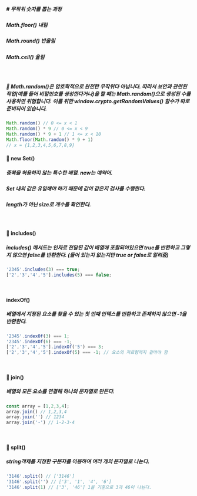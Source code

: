##### # 무작위 숫자를 뽑는 과정
##### Math.floor() 내림
##### Math.round() 반올림
##### Math.ceil() 올림

<br>

##### 💭 Math.random()은 암호학적으로 완전한 무작위다 아닙니다. 따라서 보안과 관련된 작업(예를 들어 비밀번호를 생성한다거나)을 할 때는 Math.random()으로 생성된 수를 사용하면 위험합니다. 이를 위한 window.crypto.getRandomValues() 함수가 따로 준비되어 있습니다.

```javascript
Math.random() // 0 <= x < 1
Math.random() * 9 // 0 <= x < 9
Math.random() * 9 + 1 // 1 <= x < 10
Math.floor(Math.random() * 9 + 1) 
// x = {1,2,3,4,5,6,7,8,9}
```

#### 💭 new Set() 
##### 중복을 허용하지 않는 특수한 배열. new는 예약어.
##### Set 내의 값은 유일해야 하기 때문에 값이 같은지 검사를 수행한다.
##### length가 아닌 size로 개수를 확인한다.

<br>

#### 💭 includes()
##### includes() 메서드는 인자로 전달된 값이 배열에 포함되어있으면 true를 반환하고 그렇지 않으면 false를 반환한다. (들어 있는지 없는지만 true or false로 알려줌)
```javascript
'2345'.includes(3) === true;
['2','3','4','5'].includes(5) === false;
```

<br>

#### indexOf()
##### 배열에서 지정된 요소를 찾을 수 있는 첫 번째 인덱스를 반환하고 존재하지 않으면 -1을 반환한다.
```javascript
'2345'.indexOf(3) === 1;
'2345'.indexOf(6) === -1;
['2','3','4','5'].indexOf('5') === 3;
['2','3','4','5'].indexOf(5) === -1; // 요소의 자료형까지 같아야 함

```
<br>

#### 💭 join() 
##### 배열의 모든 요소를 연결해 하나의 문자열로 만든다.
```javascript
const array = [1,2,3,4];
array.join() // 1,2,3,4
array.join('') // 1234
array.join('-') // 1-2-3-4
```
<br>

#### 💭 split()
##### string객체를 지정한 구분자를 이용하여 여러 개의 문자열로 나눈다.
```javascript
'3146'.split() // ['3146']
'3146'.split('') // ['3', '1', '4', '6']
'3146'.split(1) // ['3', '46'] 1을 기준으로 3과 46이 나뉜다.
```
